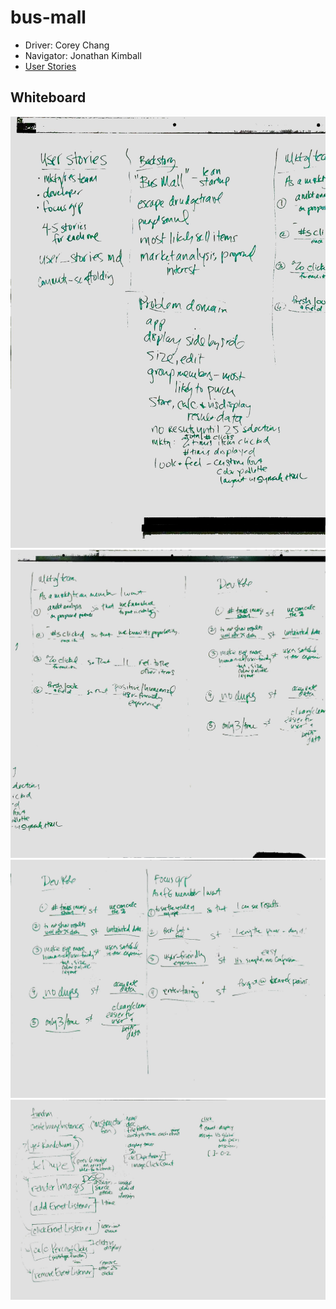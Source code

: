 # bus-mall

- Driver: Corey Chang
- Navigator: Jonathan Kimball
- [User Stories](user_stories.md)

## Whiteboard

![Image 1](wb-image-01.jpg)
![Image 2](wb-image-02.jpg)
![Image 3](wb-image-03.jpg)
![Image 4](wb-image-04.jpg)
